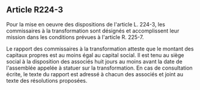 Article R224-3
----
Pour la mise en oeuvre des dispositions de l'article L. 224-3, les commissaires
à la transformation sont désignés et accomplissent leur mission dans les
conditions prévues à l'article R. 225-7.

Le rapport des commissaires à la transformation atteste que le montant des
capitaux propres est au moins égal au capital social. Il est tenu au siège
social à la disposition des associés huit jours au moins avant la date de
l'assemblée appelée à statuer sur la transformation. En cas de consultation
écrite, le texte du rapport est adressé à chacun des associés et joint au texte
des résolutions proposées.
